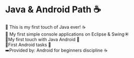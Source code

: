 # Java & Android Path ☕
📌 This is my first touch of Java ever! ☕ <br>
📌 My first simple console applications on Eclipse & Swing☀️<br>
📌My first touch with Java Android 📌<br>
📌First Android tasks 📌 <br>
➡️Provided by: Android for beginners discipline ☕
